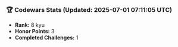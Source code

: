 ### 🏆 Codewars Stats (Updated: 2025-07-01 07:11:05 UTC)

- **Rank:** 8 kyu
- **Honor Points:** 3
- **Completed Challenges:** 1
